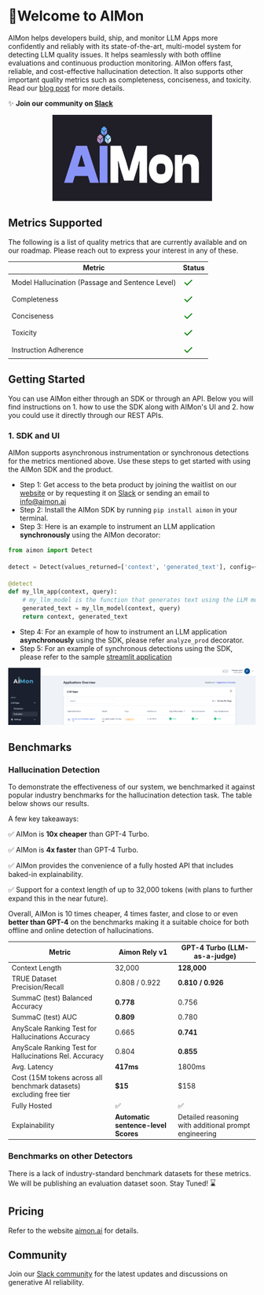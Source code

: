 # 🎉**Welcome to AIMon**

AIMon helps developers build, ship, and monitor LLM Apps more confidently and reliably with its state-of-the-art, multi-model system for detecting LLM quality issues. It helps seamlessly with both offline evaluations and continuous production monitoring. AIMon offers fast, reliable, and cost-effective hallucination detection. It also supports other important quality metrics such as completeness, conciseness, and toxicity. Read our [blog post](https://aimon.ai/blogs/introducing-rely) for more details.

✨ **Join our community on [Slack](https://join.slack.com/t/generativeair/shared_invite/zt-2jab62lsj-xM9a_s~Qweu8lf3YS2cANg)**

<div align="center">
    <img src="images/aimon-rely-image.png" alt="AIMon" width="325" height="175">
</div>

## Metrics Supported

The following is a list of quality metrics that are currently available and on our roadmap. Please reach out to express your interest in any of these.

| Metric                                           | Status                                                       |
| ------------------------------------------------ | ------------------------------------------------------------ |
| Model Hallucination (Passage and Sentence Level) | <span style="font-size: 24px; color: green;">&#10003;</span> |
| Completeness                                     | <span style="font-size: 24px; color: green;">&#10003;</span> |
| Conciseness                                      | <span style="font-size: 24px; color: green;">&#10003;</span> |
| Toxicity                                         | <span style="font-size: 24px; color: green;">&#10003;</span> |
| Instruction Adherence                            | <span style="font-size: 24px; color: green;">&#10003;</span> |

## Getting Started

You can use AIMon either through an SDK or through an API. Below you will find instructions on 1. how to use the SDK along with AIMon's UI and 2. how you could use it directly through our REST APIs.

### 1. SDK and UI

AIMon supports asynchronous instrumentation or synchronous detections for the metrics mentioned above. Use these steps
to get started with using the AIMon SDK and the product.

- Step 1: Get access to the beta product by joining the waitlist on our [website](https://aimon.ai/) or by requesting
  it on [Slack](https://join.slack.com/t/generativeair/shared_invite/zt-2jab62lsj-xM9a_s~Qweu8lf3YS2cANg) or sending an email to info@aimon.ai
- Step 2: Install the AIMon SDK by running `pip install aimon` in your terminal.
- Step 3: Here is an example to instrument an LLM application **synchronously** using the AIMon decorator:

```python
from aimon import Detect

detect = Detect(values_returned=['context', 'generated_text'], config={"hallucination": {"detector_name": "default"}})

@detect
def my_llm_app(context, query):
    # my_llm_model is the function that generates text using the LLM model
    generated_text = my_llm_model(context, query)
    return context, generated_text
```

- Step 4: For an example of how to instrument an LLM application **asynchronously** using the SDK, please refer `analyze_prod` decorator.
- Step 5: For an example of synchronous detections using the SDK, please refer to the sample [streamlit application](examples/streamlit_apps/summarization/langchain_summarization_app.py)

<div align="center">
    <img src="images/product_apps_page.png" alt="AIMon Product">
</div>

## Benchmarks

### Hallucination Detection

To demonstrate the effectiveness of our system, we benchmarked it against popular industry benchmarks for the
hallucination detection task. The table below shows our results.

A few key takeaways:

✅ AIMon is **10x cheaper** than GPT-4 Turbo.

✅ AIMon is **4x faster** than GPT-4 Turbo.

✅ AIMon provides the convenience of a fully hosted API that includes baked-in explainability.

✅ Support for a context length of up to 32,000 tokens (with plans to further expand this in the near future).

Overall, AIMon is 10 times cheaper, 4 times faster, and close to or even **better than GPT-4** on the benchmarks
making it a suitable choice for both offline and online detection of hallucinations.

| Metric                                                         | Aimon Rely v1          | GPT-4 Turbo (LLM-as-a-judge)     |
|---------------------------------------------------------------|------------------------|----------------------------------|
| Context Length                                                | 32,000                 | **128,000**                      |
| TRUE Dataset Precision/Recall                             | 0.808 / 0.922          | **0.810 / 0.926**                |
| SummaC (test) Balanced Accuracy                           | **0.778**             | 0.756                           |
| SummaC (test) AUC                                         | **0.809**              | 0.780                            |
| AnyScale Ranking Test for Hallucinations Accuracy         | 0.665                  | **0.741**                        |
| AnyScale Ranking Test for Hallucinations Rel. Accuracy    | 0.804                  | **0.855**                        |
| Avg. Latency                                                  | **417ms**              | 1800ms                           |
| Cost (15M tokens across all benchmark datasets) excluding free tier | **$15**             | $158                             |
| Fully Hosted                                                  | :white_check_mark:     | :white_check_mark:               |
| Explainability                                                | **Automatic sentence-level Scores** | Detailed reasoning with additional prompt engineering |

### Benchmarks on other Detectors

There is a lack of industry-standard benchmark datasets for these metrics. We will be publishing an evaluation dataset soon.
Stay Tuned! <span style="font-size: 16px;">⌛</span>

## Pricing

Refer to the website [aimon.ai](https://aimon.ai) for details.

## Community

Join our [Slack community](https://join.slack.com/t/generativeair/shared_invite/zt-2jab62lsj-xM9a_s~Qweu8lf3YS2cANg) for the latest updates and discussions on generative AI reliability.
